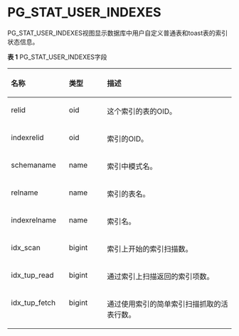 # PG\_STAT\_USER\_INDEXES<a name="ZH-CN_TOPIC_0242385975"></a>

PG\_STAT\_USER\_INDEXES视图显示数据库中用户自定义普通表和toast表的索引状态信息。

**表 1**  PG\_STAT\_USER\_INDEXES字段

<a name="zh-cn_topic_0237122448_zh-cn_topic_0059777687_tc23ffa4000e9413e93247e60610950ea"></a>
<table><thead align="left"><tr id="zh-cn_topic_0237122448_zh-cn_topic_0059777687_r52677772553e458bbb32631d2106401f"><th class="cellrowborder" valign="top" width="25.85%" id="mcps1.2.4.1.1"><p id="zh-cn_topic_0237122448_zh-cn_topic_0059777687_a0bbe50d092484b4190d722baedb8b780"><a name="zh-cn_topic_0237122448_zh-cn_topic_0059777687_a0bbe50d092484b4190d722baedb8b780"></a><a name="zh-cn_topic_0237122448_zh-cn_topic_0059777687_a0bbe50d092484b4190d722baedb8b780"></a>名称</p>
</th>
<th class="cellrowborder" valign="top" width="17.01%" id="mcps1.2.4.1.2"><p id="zh-cn_topic_0237122448_zh-cn_topic_0059777687_a4f016f23cf85430ca1efe0acdc6e4173"><a name="zh-cn_topic_0237122448_zh-cn_topic_0059777687_a4f016f23cf85430ca1efe0acdc6e4173"></a><a name="zh-cn_topic_0237122448_zh-cn_topic_0059777687_a4f016f23cf85430ca1efe0acdc6e4173"></a>类型</p>
</th>
<th class="cellrowborder" valign="top" width="57.14%" id="mcps1.2.4.1.3"><p id="zh-cn_topic_0237122448_zh-cn_topic_0059777687_a1b01f760cd9640fbac6c80ebcb7ec744"><a name="zh-cn_topic_0237122448_zh-cn_topic_0059777687_a1b01f760cd9640fbac6c80ebcb7ec744"></a><a name="zh-cn_topic_0237122448_zh-cn_topic_0059777687_a1b01f760cd9640fbac6c80ebcb7ec744"></a>描述</p>
</th>
</tr>
</thead>
<tbody><tr id="zh-cn_topic_0237122448_zh-cn_topic_0059777687_rcfdf435d84e8492e9623e66f926c696e"><td class="cellrowborder" valign="top" width="25.85%" headers="mcps1.2.4.1.1 "><p id="zh-cn_topic_0237122448_zh-cn_topic_0059777687_a5411778794ec4e8ab55ab0a76684ecea"><a name="zh-cn_topic_0237122448_zh-cn_topic_0059777687_a5411778794ec4e8ab55ab0a76684ecea"></a><a name="zh-cn_topic_0237122448_zh-cn_topic_0059777687_a5411778794ec4e8ab55ab0a76684ecea"></a>relid</p>
</td>
<td class="cellrowborder" valign="top" width="17.01%" headers="mcps1.2.4.1.2 "><p id="zh-cn_topic_0237122448_zh-cn_topic_0059777687_ae3281bbf41b74dbe99967374a49e6d14"><a name="zh-cn_topic_0237122448_zh-cn_topic_0059777687_ae3281bbf41b74dbe99967374a49e6d14"></a><a name="zh-cn_topic_0237122448_zh-cn_topic_0059777687_ae3281bbf41b74dbe99967374a49e6d14"></a>oid</p>
</td>
<td class="cellrowborder" valign="top" width="57.14%" headers="mcps1.2.4.1.3 "><p id="zh-cn_topic_0237122448_zh-cn_topic_0059777687_a58e8196125664a7ebaebbe81f6da7127"><a name="zh-cn_topic_0237122448_zh-cn_topic_0059777687_a58e8196125664a7ebaebbe81f6da7127"></a><a name="zh-cn_topic_0237122448_zh-cn_topic_0059777687_a58e8196125664a7ebaebbe81f6da7127"></a>这个索引的表的OID。</p>
</td>
</tr>
<tr id="zh-cn_topic_0237122448_zh-cn_topic_0059777687_ra61b69f88dd64ad98efbc9d70fe44b98"><td class="cellrowborder" valign="top" width="25.85%" headers="mcps1.2.4.1.1 "><p id="zh-cn_topic_0237122448_zh-cn_topic_0059777687_ad3b2600cad884652a3e5a097a06e92c3"><a name="zh-cn_topic_0237122448_zh-cn_topic_0059777687_ad3b2600cad884652a3e5a097a06e92c3"></a><a name="zh-cn_topic_0237122448_zh-cn_topic_0059777687_ad3b2600cad884652a3e5a097a06e92c3"></a>indexrelid</p>
</td>
<td class="cellrowborder" valign="top" width="17.01%" headers="mcps1.2.4.1.2 "><p id="zh-cn_topic_0237122448_zh-cn_topic_0059777687_a6247d1de79634c548a105399ad90738e"><a name="zh-cn_topic_0237122448_zh-cn_topic_0059777687_a6247d1de79634c548a105399ad90738e"></a><a name="zh-cn_topic_0237122448_zh-cn_topic_0059777687_a6247d1de79634c548a105399ad90738e"></a>oid</p>
</td>
<td class="cellrowborder" valign="top" width="57.14%" headers="mcps1.2.4.1.3 "><p id="zh-cn_topic_0237122448_zh-cn_topic_0059777687_a78dba76f3fbf4f05a3f75cfae9a5c25d"><a name="zh-cn_topic_0237122448_zh-cn_topic_0059777687_a78dba76f3fbf4f05a3f75cfae9a5c25d"></a><a name="zh-cn_topic_0237122448_zh-cn_topic_0059777687_a78dba76f3fbf4f05a3f75cfae9a5c25d"></a>索引的OID。</p>
</td>
</tr>
<tr id="zh-cn_topic_0237122448_zh-cn_topic_0059777687_r05561f77732d461f957d2a634a2a1032"><td class="cellrowborder" valign="top" width="25.85%" headers="mcps1.2.4.1.1 "><p id="zh-cn_topic_0237122448_zh-cn_topic_0059777687_ad07b4a5ae4dd4a0ab72a7bf9d464b248"><a name="zh-cn_topic_0237122448_zh-cn_topic_0059777687_ad07b4a5ae4dd4a0ab72a7bf9d464b248"></a><a name="zh-cn_topic_0237122448_zh-cn_topic_0059777687_ad07b4a5ae4dd4a0ab72a7bf9d464b248"></a>schemaname</p>
</td>
<td class="cellrowborder" valign="top" width="17.01%" headers="mcps1.2.4.1.2 "><p id="zh-cn_topic_0237122448_zh-cn_topic_0059777687_a1367512eaf264b4c828a967afec6ef95"><a name="zh-cn_topic_0237122448_zh-cn_topic_0059777687_a1367512eaf264b4c828a967afec6ef95"></a><a name="zh-cn_topic_0237122448_zh-cn_topic_0059777687_a1367512eaf264b4c828a967afec6ef95"></a>name</p>
</td>
<td class="cellrowborder" valign="top" width="57.14%" headers="mcps1.2.4.1.3 "><p id="zh-cn_topic_0237122448_zh-cn_topic_0059777687_aed605daf3941470ba56f1acd04969865"><a name="zh-cn_topic_0237122448_zh-cn_topic_0059777687_aed605daf3941470ba56f1acd04969865"></a><a name="zh-cn_topic_0237122448_zh-cn_topic_0059777687_aed605daf3941470ba56f1acd04969865"></a>索引中模式名。</p>
</td>
</tr>
<tr id="zh-cn_topic_0237122448_zh-cn_topic_0059777687_rda8084f8ad88400099c623415d5fc24f"><td class="cellrowborder" valign="top" width="25.85%" headers="mcps1.2.4.1.1 "><p id="zh-cn_topic_0237122448_zh-cn_topic_0059777687_a9a3715776fd04a14b9818150493be116"><a name="zh-cn_topic_0237122448_zh-cn_topic_0059777687_a9a3715776fd04a14b9818150493be116"></a><a name="zh-cn_topic_0237122448_zh-cn_topic_0059777687_a9a3715776fd04a14b9818150493be116"></a>relname</p>
</td>
<td class="cellrowborder" valign="top" width="17.01%" headers="mcps1.2.4.1.2 "><p id="zh-cn_topic_0237122448_zh-cn_topic_0059777687_a62c7fc19022e4155acffedac2a289af8"><a name="zh-cn_topic_0237122448_zh-cn_topic_0059777687_a62c7fc19022e4155acffedac2a289af8"></a><a name="zh-cn_topic_0237122448_zh-cn_topic_0059777687_a62c7fc19022e4155acffedac2a289af8"></a>name</p>
</td>
<td class="cellrowborder" valign="top" width="57.14%" headers="mcps1.2.4.1.3 "><p id="zh-cn_topic_0237122448_zh-cn_topic_0059777687_aabfcffe6713749b2966410d1e38c07d5"><a name="zh-cn_topic_0237122448_zh-cn_topic_0059777687_aabfcffe6713749b2966410d1e38c07d5"></a><a name="zh-cn_topic_0237122448_zh-cn_topic_0059777687_aabfcffe6713749b2966410d1e38c07d5"></a>索引的表名。</p>
</td>
</tr>
<tr id="zh-cn_topic_0237122448_zh-cn_topic_0059777687_r2d01715275144937bc0202a486e2d556"><td class="cellrowborder" valign="top" width="25.85%" headers="mcps1.2.4.1.1 "><p id="zh-cn_topic_0237122448_zh-cn_topic_0059777687_ae8bc5c0504ca4d81b2d6f6fbc2b555f7"><a name="zh-cn_topic_0237122448_zh-cn_topic_0059777687_ae8bc5c0504ca4d81b2d6f6fbc2b555f7"></a><a name="zh-cn_topic_0237122448_zh-cn_topic_0059777687_ae8bc5c0504ca4d81b2d6f6fbc2b555f7"></a>indexrelname</p>
</td>
<td class="cellrowborder" valign="top" width="17.01%" headers="mcps1.2.4.1.2 "><p id="zh-cn_topic_0237122448_zh-cn_topic_0059777687_a3bdb69ac5e7f47028b19bbdc4707b2d4"><a name="zh-cn_topic_0237122448_zh-cn_topic_0059777687_a3bdb69ac5e7f47028b19bbdc4707b2d4"></a><a name="zh-cn_topic_0237122448_zh-cn_topic_0059777687_a3bdb69ac5e7f47028b19bbdc4707b2d4"></a>name</p>
</td>
<td class="cellrowborder" valign="top" width="57.14%" headers="mcps1.2.4.1.3 "><p id="zh-cn_topic_0237122448_zh-cn_topic_0059777687_a1d46e989df32448ca52696e644c3500b"><a name="zh-cn_topic_0237122448_zh-cn_topic_0059777687_a1d46e989df32448ca52696e644c3500b"></a><a name="zh-cn_topic_0237122448_zh-cn_topic_0059777687_a1d46e989df32448ca52696e644c3500b"></a>索引名。</p>
</td>
</tr>
<tr id="zh-cn_topic_0237122448_zh-cn_topic_0059777687_r5202e6e49a0148daaaee2efbe149e498"><td class="cellrowborder" valign="top" width="25.85%" headers="mcps1.2.4.1.1 "><p id="zh-cn_topic_0237122448_zh-cn_topic_0059777687_ace98df1d447e41d79f6e6622bb5ec3f8"><a name="zh-cn_topic_0237122448_zh-cn_topic_0059777687_ace98df1d447e41d79f6e6622bb5ec3f8"></a><a name="zh-cn_topic_0237122448_zh-cn_topic_0059777687_ace98df1d447e41d79f6e6622bb5ec3f8"></a>idx_scan</p>
</td>
<td class="cellrowborder" valign="top" width="17.01%" headers="mcps1.2.4.1.2 "><p id="zh-cn_topic_0237122448_zh-cn_topic_0059777687_a9bb7925b1aa64139b31174bc694b682a"><a name="zh-cn_topic_0237122448_zh-cn_topic_0059777687_a9bb7925b1aa64139b31174bc694b682a"></a><a name="zh-cn_topic_0237122448_zh-cn_topic_0059777687_a9bb7925b1aa64139b31174bc694b682a"></a>bigint</p>
</td>
<td class="cellrowborder" valign="top" width="57.14%" headers="mcps1.2.4.1.3 "><p id="zh-cn_topic_0237122448_zh-cn_topic_0059777687_aedfa72ce287e438aa6054363778dc2f7"><a name="zh-cn_topic_0237122448_zh-cn_topic_0059777687_aedfa72ce287e438aa6054363778dc2f7"></a><a name="zh-cn_topic_0237122448_zh-cn_topic_0059777687_aedfa72ce287e438aa6054363778dc2f7"></a>索引上开始的索引扫描数。</p>
</td>
</tr>
<tr id="zh-cn_topic_0237122448_zh-cn_topic_0059777687_r84433138ee464fabb0469c34ba1f9dfa"><td class="cellrowborder" valign="top" width="25.85%" headers="mcps1.2.4.1.1 "><p id="zh-cn_topic_0237122448_zh-cn_topic_0059777687_aef96230f2332463397c0b9d46637574d"><a name="zh-cn_topic_0237122448_zh-cn_topic_0059777687_aef96230f2332463397c0b9d46637574d"></a><a name="zh-cn_topic_0237122448_zh-cn_topic_0059777687_aef96230f2332463397c0b9d46637574d"></a>idx_tup_read</p>
</td>
<td class="cellrowborder" valign="top" width="17.01%" headers="mcps1.2.4.1.2 "><p id="zh-cn_topic_0237122448_zh-cn_topic_0059777687_aea32d43ecc804f38aefc36cfd2490ecc"><a name="zh-cn_topic_0237122448_zh-cn_topic_0059777687_aea32d43ecc804f38aefc36cfd2490ecc"></a><a name="zh-cn_topic_0237122448_zh-cn_topic_0059777687_aea32d43ecc804f38aefc36cfd2490ecc"></a>bigint</p>
</td>
<td class="cellrowborder" valign="top" width="57.14%" headers="mcps1.2.4.1.3 "><p id="zh-cn_topic_0237122448_zh-cn_topic_0059777687_aee8fbf0ed5514cc0898c2b4e85312bbd"><a name="zh-cn_topic_0237122448_zh-cn_topic_0059777687_aee8fbf0ed5514cc0898c2b4e85312bbd"></a><a name="zh-cn_topic_0237122448_zh-cn_topic_0059777687_aee8fbf0ed5514cc0898c2b4e85312bbd"></a>通过索引上扫描返回的索引项数。</p>
</td>
</tr>
<tr id="zh-cn_topic_0237122448_zh-cn_topic_0059777687_r86fdae438f4a4374a6fa5151b3d7d508"><td class="cellrowborder" valign="top" width="25.85%" headers="mcps1.2.4.1.1 "><p id="zh-cn_topic_0237122448_zh-cn_topic_0059777687_ad0ecc56776244522ab546384b7001759"><a name="zh-cn_topic_0237122448_zh-cn_topic_0059777687_ad0ecc56776244522ab546384b7001759"></a><a name="zh-cn_topic_0237122448_zh-cn_topic_0059777687_ad0ecc56776244522ab546384b7001759"></a>idx_tup_fetch</p>
</td>
<td class="cellrowborder" valign="top" width="17.01%" headers="mcps1.2.4.1.2 "><p id="zh-cn_topic_0237122448_zh-cn_topic_0059777687_ae97baecbe8984fde9ce7ca175321819f"><a name="zh-cn_topic_0237122448_zh-cn_topic_0059777687_ae97baecbe8984fde9ce7ca175321819f"></a><a name="zh-cn_topic_0237122448_zh-cn_topic_0059777687_ae97baecbe8984fde9ce7ca175321819f"></a>bigint</p>
</td>
<td class="cellrowborder" valign="top" width="57.14%" headers="mcps1.2.4.1.3 "><p id="zh-cn_topic_0237122448_zh-cn_topic_0059777687_a1a51a2c678444348beba32e5469a794e"><a name="zh-cn_topic_0237122448_zh-cn_topic_0059777687_a1a51a2c678444348beba32e5469a794e"></a><a name="zh-cn_topic_0237122448_zh-cn_topic_0059777687_a1a51a2c678444348beba32e5469a794e"></a>通过使用索引的简单索引扫描抓取的活表行数。</p>
</td>
</tr>
</tbody>
</table>

